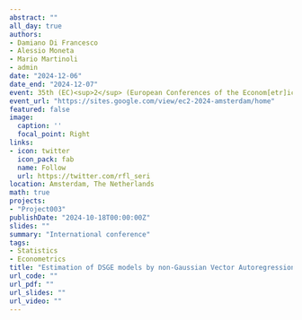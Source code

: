 ```yaml
---
abstract: ""
all_day: true
authors:
- Damiano Di Francesco
- Alessio Moneta
- Mario Martinoli
- admin
date: "2024-12-06"
date_end: "2024-12-07"
event: 35th (EC)<sup>2</sup> (European Conferences of the Econom[etr]ics Community) "Unravelling Misspecification and Identification in Econometrics"
event_url: "https://sites.google.com/view/ec2-2024-amsterdam/home"
featured: false
image:
  caption: ''
  focal_point: Right
links:
- icon: twitter
  icon_pack: fab
  name: Follow
  url: https://twitter.com/rfl_seri
location: Amsterdam, The Netherlands
math: true
projects:
- "Project003"
publishDate: "2024-10-18T00:00:00Z"
slides: ""
summary: "International conference"
tags:
- Statistics
- Econometrics
title: "Estimation of DSGE models by non-Gaussian Vector Autoregressions"
url_code: ""
url_pdf: ""
url_slides: ""
url_video: ""
---
```

